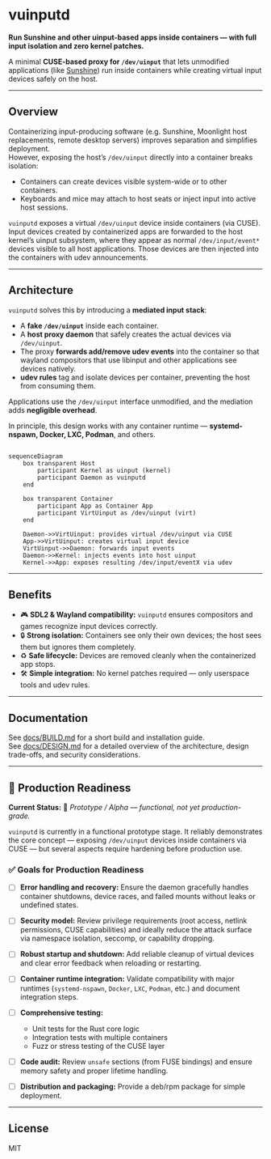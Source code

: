 # vuinputd

**Run Sunshine and other uinput-based apps inside containers — with full input isolation and zero kernel patches.**

A minimal **CUSE-based proxy for `/dev/uinput`** that lets unmodified applications (like [Sunshine](https://github.com/LizardByte/Sunshine)) run inside containers while creating virtual input devices safely on the host.

---

## Overview

Containerizing input-producing software (e.g. Sunshine, Moonlight host replacements, remote desktop servers) improves separation and simplifies deployment.  
However, exposing the host’s `/dev/uinput` directly into a container breaks isolation:

* Containers can create devices visible system-wide or to other containers.  
* Keyboards and mice may attach to host seats or inject input into active host sessions.  

`vuinputd` exposes a virtual `/dev/uinput` device inside containers (via CUSE).
Input devices created by containerized apps are forwarded to the host kernel’s uinput subsystem, where they appear as normal `/dev/input/event*` devices visible to all host applications. Those devices are then injected into the containers with udev announcements.

---

## Architecture

`vuinputd` solves this by introducing a **mediated input stack**:

* A **fake `/dev/uinput`** inside each container.  
* A **host proxy daemon** that safely creates the actual devices via `/dev/uinput`.  
* The proxy **forwards add/remove udev events** into the container so that wayland compositors that use libinput and other applications see devices natively.  
* **udev rules** tag and isolate devices per container, preventing the host from consuming them.

Applications use the `/dev/uinput` interface unmodified, and the mediation adds **negligible overhead**.

In principle, this design works with any container runtime — **systemd-nspawn, Docker, LXC, Podman**, and others.

```mermaid

sequenceDiagram
    box transparent Host
        participant Kernel as uinput (kernel)
        participant Daemon as vuinputd
    end

    box transparent Container
        participant App as Container App
        participant VirtUinput as /dev/uinput (virt)
    end

    Daemon->>VirtUinput: provides virtual /dev/uinput via CUSE
    App->>VirtUinput: creates virtual input device
    VirtUinput->>Daemon: forwards input events
    Daemon->>Kernel: injects events into host uinput
    Kernel->>App: exposes resulting /dev/input/eventX via udev

```


---

## Benefits

* 🎮 **SDL2 & Wayland compatibility:** `vuinputd` ensures compositors and games recognize input devices correctly.  
* 🔒 **Strong isolation:** Containers see only their own devices; the host sees them but ignores them completely.  
* ♻️ **Safe lifecycle:** Devices are removed cleanly when the containerized app stops.  
* 🛠️ **Simple integration:** No kernel patches required — only userspace tools and udev rules.

---

## Documentation

See [docs/BUILD.md](docs/BUILD.md) for a short build and installation guide.  
See [docs/DESIGN.md](docs/DESIGN.md) for a detailed overview of the architecture, design trade-offs, and security considerations.

---

## 🧩 Production Readiness

**Current Status:** 🚧 *Prototype / Alpha — functional, not yet production-grade.*

`vuinputd` is currently in a functional prototype stage.
It reliably demonstrates the core concept — exposing `/dev/uinput` devices inside containers via CUSE — but several aspects require hardening before production use. 

### ✅ Goals for Production Readiness

* [ ] **Error handling and recovery:**
  Ensure the daemon gracefully handles container shutdowns, device races, and failed mounts without leaks or undefined states.

* [ ] **Security model:**
  Review privilege requirements (root access, netlink permissions, CUSE capabilities) and ideally reduce the attack surface via namespace isolation, seccomp, or capability dropping.

* [ ] **Robust startup and shutdown:**
  Add reliable cleanup of virtual devices and clear error feedback when reloading or restarting.

* [ ] **Container runtime integration:**
  Validate compatibility with major runtimes (`systemd-nspawn`, `Docker`, `LXC`, `Podman`, etc.) and document integration steps.

* [ ] **Comprehensive testing:**

  * Unit tests for the Rust core logic
  * Integration tests with multiple containers
  * Fuzz or stress testing of the CUSE layer

* [ ] **Code audit:**
  Review `unsafe` sections (from FUSE bindings) and ensure memory safety and proper lifetime handling.

* [ ] **Distribution and packaging:**
  Provide a deb/rpm package for simple deployment.

---


## License

MIT
